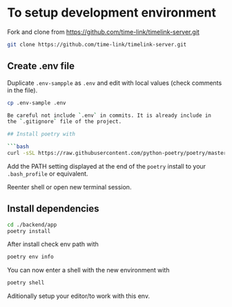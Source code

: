 # To setup development environment

Fork and clone from https://github.com/time-link/timelink-server.git

```bash
git clone https://github.com/time-link/timelink-server.git
```

## Create .env file

Duplicate `.env-sampple` as `.env` and edit with local values
 (check comments in the file).

 ```bash
 cp .env-sample .env

Be careful not include `.env` in commits. It is already include in
the `.gitignore` file of the project.

## Install poetry with

```bash
curl -sSL https://raw.githubusercontent.com/python-poetry/poetry/master/install-poetry.py | python -
```

Add the PATH setting displayed at the end
of the `poetry` install to your `.bash_profile` or equivalent.

Reenter shell or open new terminal session.

## Install dependencies

```bash
cd ./backend/app
poetry install
```

After install check env path with

```bash
poetry env info
```

You can now enter a shell with the new 
environment with

```bash
poetry shell
```

Aditionally setup your editor/to work with this env.



